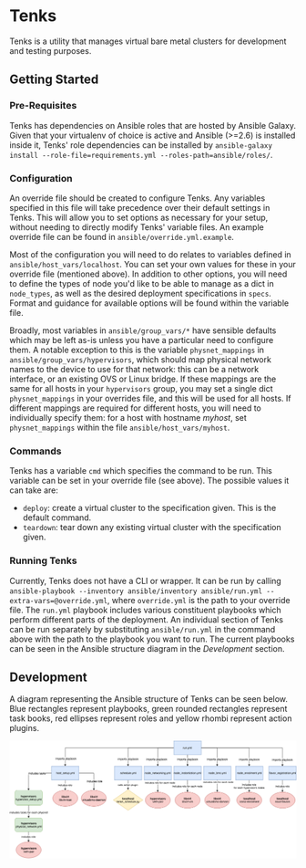 # Tenks

Tenks is a utility that manages virtual bare metal clusters for development and
testing purposes.

## Getting Started

### Pre-Requisites

Tenks has dependencies on Ansible roles that are hosted by Ansible Galaxy.
Given that your virtualenv of choice is active and Ansible (>=2.6) is
installed inside it, Tenks' role dependencies can be installed by
`ansible-galaxy install --role-file=requirements.yml
--roles-path=ansible/roles/`.

### Configuration

An override file should be created to configure Tenks. Any variables specified
in this file will take precedence over their default settings in Tenks. This
will allow you to set options as necessary for your setup, without needing to
directly modify Tenks' variable files. An example override file can be found
in `ansible/override.yml.example`.

Most of the configuration you will need to do relates to variables defined in
`ansible/host_vars/localhost`. You can set your own values for these in your
override file (mentioned above). In addition to other options, you will need to
define the types of node you'd like to be able to manage as a dict in
`node_types`, as well as the desired deployment specifications in `specs`.
Format and guidance for available options will be found within the variable
file.

Broadly, most variables in `ansible/group_vars/*` have sensible defaults which
may be left as-is unless you have a particular need to configure them. A
notable exception to this is the variable `physnet_mappings` in
`ansible/group_vars/hypervisors`, which should map physical network names to
the device to use for that network: this can be a network interface, or an
existing OVS or Linux bridge. If these mappings are the same for all hosts in
your `hypervisors` group, you may set a single dict `physnet_mappings` in your
overrides file, and this will be used for all hosts. If different mappings are
required for different hosts, you will need to individually specify them: for a
host with hostname *myhost*, set `physnet_mappings` within the file
`ansible/host_vars/myhost`.

### Commands

Tenks has a variable `cmd` which specifies the command to be run. This variable
can be set in your override file (see above). The possible values it can take
are:

* `deploy`: create a virtual cluster to the specification given. This is the
  default command.
* `teardown`: tear down any existing virtual cluster with the specification
  given.

### Running Tenks

Currently, Tenks does not have a CLI or wrapper. It can be run by calling
`ansible-playbook --inventory ansible/inventory ansible/run.yml --extra-vars=@override.yml`,
where `override.yml` is the path to your override file. The `run.yml` playbook
includes various constituent playbooks which perform different parts of the
deployment. An individual section of Tenks can be run separately by
substituting `ansible/run.yml` in the command above with the path to the
playbook you want to run. The current playbooks can be seen in the Ansible
structure diagram in the *Development* section.

## Development

A diagram representing the Ansible structure of Tenks can be seen below. Blue
rectangles represent playbooks, green rounded rectangles represent task books,
red ellipses represent roles and yellow rhombi represent action plugins.

<!---
This diagram will need to be updated when the Ansible structure changes. The
original draw.io diagram can be found below. The link below contains the
diagram's XML which can be imported into draw.io and edited, then a new PNG
artifact can be produced.

https://drive.google.com/file/d/1MlmaTvJ2BPkhrOCLin4GPH265JDJqD1E/view?usp=sharing
-->

![Tenks Ansible structure](assets/tenks_ansible_structure.png)
